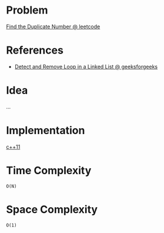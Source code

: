 # Problem

[Find the Duplicate Number @ leetcode](https://leetcode.com/explore/interview/card/top-interview-questions-hard/116/array-and-strings/834/)

# References

* [Detect and Remove Loop in a Linked List @ geeksforgeeks](https://www.geeksforgeeks.org/detect-and-remove-loop-in-a-linked-list/)

# Idea

...

# Implementation

[c++11](a.cpp)

# Time Complexity

```
O(N)
```

# Space Complexity

```
O(1)
```
